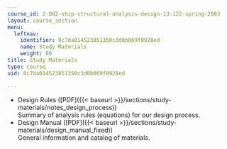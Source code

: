 ```yaml
---
course_id: 2-082-ship-structural-analysis-design-13-122-spring-2003
layout: course_section
menu:
  leftnav:
    identifier: 0c7da014523851350c3d0b069f0928ed
    name: Study Materials
    weight: 60
title: Study Materials
type: course
uid: 0c7da014523851350c3d0b069f0928ed

---
```


*   Design Rules ([PDF]({{< baseurl >}}/sections/study-materials/notes_design_process))  
    Summary of analysis rules (equations) for our design process.
*   Design Manual ([PDF]({{< baseurl >}}/sections/study-materials/design_manual_fixed))  
    General information and catalog of materials.
